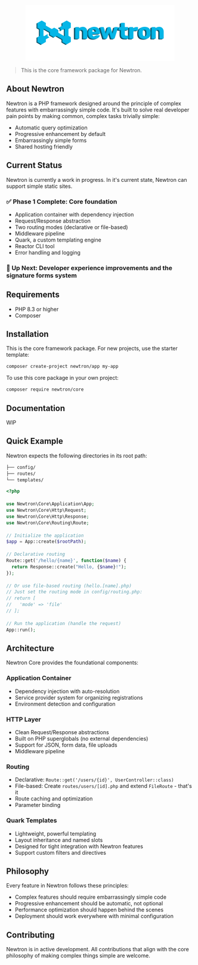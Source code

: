 <p align="center">
  <img src="https://raw.githubusercontent.com/newtron-framework/assets/master/newtron-logo.png" alt="newtron" />
</p>

> This is the core framework package for Newtron.

## About Newtron

Newtron is a PHP framework designed around the principle of complex features with embarrassingly simple code. It's built to solve real developer pain points by making common, complex tasks trivially simple:

- Automatic query optimization
- Progressive enhancement by default
- Embarrassingly simple forms
- Shared hosting friendly

## Current Status

Newtron is currently a work in progress. In it's current state, Newtron can support simple static sites.

### ✅ Phase 1 Complete: Core foundation

- Application container with dependency injection
- Request/Response abstraction
- Two routing modes (declarative or file-based)
- Middleware pipeline
- Quark, a custom templating engine
- Reactor CLI tool
- Error handling and logging

### 🚧 Up Next: Developer experience improvements and the signature forms system

## Requirements

- PHP 8.3 or higher
- Composer

## Installation

This is the core framework package. For new projects, use the starter template:

```bash
composer create-project newtron/app my-app
```

To use this core package in your own project:

```bash
composer require newtron/core
```

## Documentation

WIP

## Quick Example

Newtron expects the following directories in its root path:

```bash
├── config/
├── routes/
└── templates/
```

```php
<?php

use Newtron\Core\Application\App;
use Newtron\Core\Http\Request;
use Newtron\Core\Http\Response;
use Newtron\Core\Routing\Route;

// Initialize the application
$app = App::create($rootPath);

// Declarative routing
Route::get('/hello/{name}', function($name) {
  return Response::create("Hello, {$name}!");
});

// Or use file-based routing (hello.[name].php)
// Just set the routing mode in config/routing.php:
// return [
//   'mode' => 'file'
// ];

// Run the application (handle the request)
App::run();
```

## Architecture
Newtron Core provides the foundational components:

### Application Container

- Dependency injection with auto-resolution
- Service provider system for organizing registrations
- Environment detection and configuration

### HTTP Layer

- Clean Request/Response abstractions
- Built on PHP superglobals (no external dependencies)
- Support for JSON, form data, file uploads
- Middleware pipeline

### Routing

- Declarative: `Route::get('/users/{id}', UserController::class)`
- File-based: Create `routes/users/[id].php` and extend `FileRoute` - that's it
- Route caching and optimization
- Parameter binding

### Quark Templates

- Lightweight, powerful templating
- Layout inheritance and named slots
- Designed for tight integration with Newtron features
- Support custom filters and directives

## Philosophy

Every feature in Newtron follows these principles:

- Complex features should require embarrassingly simple code
- Progressive enhancement should be automatic, not optional
- Performance optimization should happen behind the scenes
- Deployment should work everywhere with minimal configuration

## Contributing

Newtron is in active development. All contributions that align with the core philosophy of making complex things simple are welcome.
